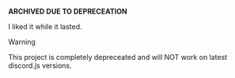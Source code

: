 **ARCHIVED DUE TO DEPRECEATION**

I liked it while it lasted.

> [!WARNING]
> This project is completely depreceated and will NOT work on latest discord.js versions.
